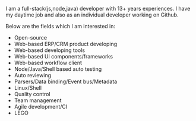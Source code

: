 I am a full-stack(js,node,java) developer with 13+ years experiences. I have my daytime job and also as an individual developer working on Github.

Below are the fields which I am interested in:

+ Open-source
+ Web-based ERP/CRM product developing
+ Web-based developing tools
+ Web-based UI components/frameworks
+ Web-based workflow client
+ Node/Java/Shell based auto testing
+ Auto reviewing
+ Parsers/Data binding/Event bus/Metadata
+ Linux/Shell
+ Quality control
+ Team management
+ Agile development/CI
+ LEGO
